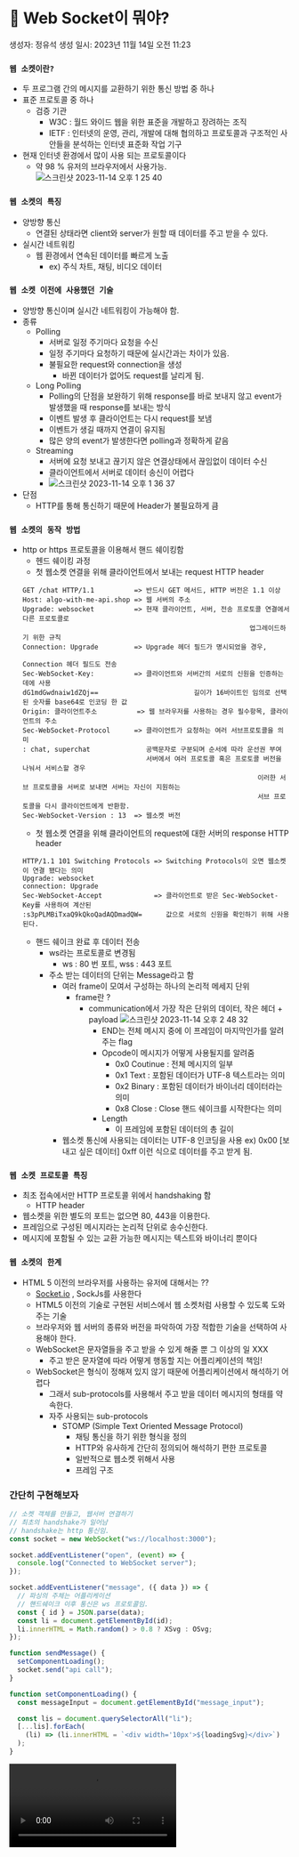 # 📡 Web Socket이 뭐야?

생성자: 정유석
생성 일시: 2023년 11월 14일 오전 11:23

### `웹 소켓이란?`

- 두 프로그램 간의 메시지를 교환하기 위한 통신 방법 중 하나
- 표준 프로토콜 중 하나
  - 검증 기관
    - W3C : 월드 와이드 웹을 위한 표준을 개발하고 장려하는 조직
    - IETF : 인터넷의 운영, 관리, 개발에 대해 협의하고 프로토콜과 구조적인 사안들을 분석하는 인터넷 표준화 작업 기구
- 현재 인터넷 환경에서 많이 사용 되는 프로토콜이다
  - 약 98 % 유저의 브라우저에서 사용가능.
    ![스크린샷 2023-11-14 오후 1 25 40](https://user-images.githubusercontent.com/78193416/282807455-17dde33f-fb63-413e-a354-38fb22c7289a.png)

### `웹 소켓의 특징`

- 양방향 통신
  - 연결된 상태라면 client와 server가 원할 때 데이터를 주고 받을 수 있다.
- 실시간 네트워킹
  - 웹 환경에서 연속된 데이터를 빠르게 노출
    - ex) 주식 차트, 채팅, 비디오 데이터

### `웹 소켓 이전에 사용했던 기술`

- 양방향 통신이며 실시간 네트워킹이 가능해야 함.
- 종류
  - Polling
    - 서버로 일정 주기마다 요청을 수신
    - 일정 주기마다 요청하기 때문에 실시간과는 차이가 있음.
    - 불필요한 request와 connection을 생성
      - 바뀐 데이터가 없어도 request를 날리게 됨.
  - Long Polling
    - Polling의 단점을 보완하기 위해 response를 바로 보내지 않고 event가 발생했을 때 response를 보내는 방식
    - 이벤트 발생 후 클라이언트는 다시 request를 보냄
    - 이벤트가 생길 때까지 연결이 유지됨
    - 많은 양의 event가 발생한다면 polling과 정확하게 같음
  - Streaming
    - 서버에 요청 보내고 끊기지 않은 연결상태에서 끊임없이 데이터 수신
    - 클라이언트에서 서버로 데이터 송신이 어렵다
    - ![스크린샷 2023-11-14 오후 1 36 37](https://user-images.githubusercontent.com/78193416/282807439-83622aae-17f4-4d95-8c6a-947054dfcbcc.png)
- 단점
  - HTTP를 통해 통신하기 때문에 Header가 불필요하게 큼

### `웹 소켓의 동작 방법`

- http or https 프로토콜을 이용해서 핸드 쉐이킹함
  - 헨드 쉐이킹 과정
  - 첫 웹소켓 연결을 위해 클라이언트에서 보내는 request HTTP header
  ```
  GET /chat HTTP/1.1          => 반드시 GET 메서드, HTTP 버전은 1.1 이상
  Host: algo-with-me-api.shop => 웹 서버의 주소
  Upgrade: websocket          => 현재 클라이언트, 서버, 전송 프로토콜 연결에서 다른 프로토콜로
  														   업그레이드하기 위한 규칙
  Connection: Upgrade         => Upgrade 헤더 필드가 명시되었을 경우,
  															 Connection 헤더 필드도 전송
  Sec-WebSocket-Key:          => 클라이언트와 서버간의 서로의 신원을 인증하는 데에 사용
  dG1mdGwdnaiw1dZQj==						 길이가 16바이트인 임의로 선택된 숫자를 base64로 인코딩 한 값
  Origin: 클라이언트주소          => 웹 브라우저를 사용하는 경우 필수항목, 클라이언트의 주소
  Sec-WebSocket-Protocol      => 클라이언트가 요청하는 여러 서브프로토콜을 의미
  : chat, superchat              공백문자로 구분되며 순서에 따라 운선권 부여
                                 서버에서 여러 프로토콜 혹은 프로토콜 버전을 나눠서 서비스할 경우
  															 이러한 서브 프로토콜을 서버로 보내면 서버는 자신이 지원하는
  															 서브 프로토콜을 다시 클라이언트에게 반환함.
  Sec-WebSocket-Version : 13  => 웹소켓 버전
  ```
  - 첫 웹소켓 연결을 위해 클라이언트의 request에 대한 서버의 response HTTP header
  ```
  HTTP/1.1 101 Switching Protocols => Switching Protocols이 오면 웹소켓이 연결 됐다는 의미
  Upgrade: websocket
  connection: Upgrade
  Sec-WebSocket-Accept             => 클라이언트로 받은 Sec-WebSocket-Key를 사용하여 계산된
  :s3pPLMBiTxaQ9kQkoQadAQDmadQW=      값으로 서로의 신원을 확인하기 위해 사용된다.
  ```
  - 핸드 쉐이크 완료 후 데이터 전송
    - ws라는 프로토콜로 변경됨
      - ws : 80 번 포트, wss : 443 포트
    - 주소 받는 데이터의 단위는 Message라고 함
      - 여러 frame이 모여서 구성하는 하나의 논리적 메세지 단위
        - frame란 ?
          - communication에서 가장 작은 단위의 데이터, 작은 헤더 + payload
            ![스크린샷 2023-11-14 오후 2 48 32](https://user-images.githubusercontent.com/78193416/282807677-07890cad-0fa1-48ca-b5d5-29efb5573001.png)
            - END는 전체 메시지 중에 이 프레임이 마지막인가를 알려주는 flag
            - Opcode이 메시지가 어떻게 사용될지를 알려줌
              - 0x0 Coutinue : 전체 메시지의 일부
              - 0x1 Text : 포함된 데이터가 UTF-8 텍스트라는 의미
              - 0x2 Binary : 포함된 데이터가 바이너리 데이터라는 의미
              - 0x8 Close : Close 핸드 쉐이크를 시작한다는 의미
            - Length
              - 이 프레임에 포함된 데이터의 총 길이
      - 웹소켓 통신에 사용되는 데이터는 UTF-8 인코딩을 사용
        ex) 0x00 [보내고 싶은 데이터] 0xff 이런 식으로 데이터를 주고 받게 됨.

### `웹 소켓 프로토콜 특징`

- 최초 접속에서만 HTTP 프로토콜 위에서 handshaking 함
  - HTTP header
- 웹소켓을 위한 별도의 포트는 없으면 80, 443을 이용한다.
- 프레임으로 구성된 메시지라는 논리적 단위로 송수신한다.
- 메시지에 포함될 수 있는 교환 가능한 메시지는 텍스트와 바이너리 뿐이다

### `웹 소켓의 한계`

- HTML 5 이전의 브라우저를 사용하는 유저에 대해서는 ??
  - [Socket.io](http://Socket.io) , SockJs를 사용한다
  - HTML5 이전의 기술로 구현된 서비스에서 웹 소켓처럼 사용할 수 있도록 도와주는 기술
  - 브라우저와 웹 서버의 종류와 버전을 파악하여 가장 적합한 기술을 선택하여 사용해야 한다.
  - WebSocket은 문자열들을 주고 받을 수 있게 해줄 뿐 그 이상의 일 XXX
    - 주고 받은 문자열에 따라 어떻게 행동할 지는 어플리케이션의 책임!
  - WebSocket은 형식이 정해져 있지 않기 때문에 어플리케이션에서 해석하기 어렵다
    - 그래서 sub-protocols를 사용해서 주고 받을 데이터 메시지의 형태를 약속한다.
    - 자주 사용되는 sub-protocols
      - STOMP (Simple Text Oriented Message Protocol)
        - 채팅 통신을 하기 위한 형식을 정의
        - HTTP와 유사하게 간단히 정의되어 해석하기 편한 프로토콜
        - 일반적으로 웹소켓 위해서 사용
        - 프레임 구조

### 간단히 구현해보자

```jsx
// 소켓 객체를 만들고, 웹서버 연결하기
// 최초의 handshake가 일어남
// handshake는 http 통신임.
const socket = new WebSocket("ws://localhost:3000");

socket.addEventListener("open", (event) => {
  console.log("Connected to WebSocket server");
});

socket.addEventListener("message", ({ data }) => {
  // 파싱의 주체는 어플리케이션
  // 핸드쉐이크 이후 통신은 ws 프로토콜임.
  const { id } = JSON.parse(data);
  const li = document.getElementById(id);
  li.innerHTML = Math.random() > 0.8 ? XSvg : OSvg;
});

function sendMessage() {
  setComponentLoading();
  socket.send("api call");
}

function setComponentLoading() {
  const messageInput = document.getElementById("message_input");

  const lis = document.querySelectorAll("li");
  [...lis].forEach(
    (li) => (li.innerHTML = `<div width='10px'>${loadingSvg}</div>`)
  );
}
```

<video src='../images/웹소켓/01.Web Socket이란.mov'>

### 참고문헌

[https://www.youtube.com/watch?v=MPQHvwPxDUw](https://www.youtube.com/watch?v=MPQHvwPxDUw)
